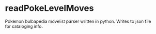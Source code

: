 # readPokeLevelMoves
Pokemon bulbapedia movelist parser written in python. Writes to json file for cataloging info.
